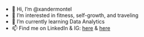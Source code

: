- 👋 Hi, I’m @xandermontel
- 👀 I’m interested in fitness, self-growth, and traveling
- 🌱 I’m currently learning Data Analytics
- 📫 Find me on LinkedIn & IG: [here](https://www.linkedin.com/in/alexmontelmiller/) & [here](https://www.instagram.com/am__iller/)

<!---
xandermontel/xandermontel is a ✨ special ✨ repository because its `README.md` (this file) appears on your GitHub profile.
You can click the Preview link to take a look at your changes.
--->
